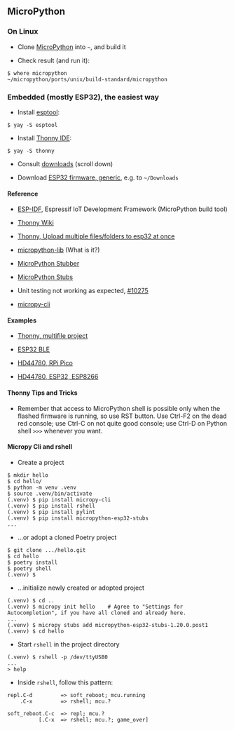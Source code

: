 ## MicroPython

### On Linux

- Clone [MicroPython](https://github.com/micropython/micropython) into `~`, and build it

- Check result (and run it):
```
$ where micropython
~/micropython/ports/unix/build-standard/micropython
```

### Embedded (mostly ESP32), the easiest way 

- Install [esptool](https://github.com/espressif/esptool):
```
$ yay -S esptool
```
- Install [Thonny IDE](https://linuxhint.com/micropython-esp32-thonny-ide/):
```
$ yay -S thonny
```
- Consult [downloads](https://micropython.org/download/) (scroll down)

- Download [ESP32 firmware, generic](https://micropython.org/download/esp32/), e.g. to `~/Downloads`

#### Reference

- [ESP-IDF](https://www.espressif.com/en/products/sdks/esp-idf), Espressif IoT Development Framework (MicroPython build tool)

- [Thonny Wiki](https://github.com/thonny/thonny/wiki)

- [Thonny, Upload multiple files/folders to esp32 at once](https://groups.google.com/g/thonny/c/7gyz0THi22M?pli=1)

- [micropython-lib](https://pypi.org/user/micropython-lib/) (What is it?)

- [MicroPython Stubber](https://github.com/Josverl/micropython-stubber)

- [MicroPython Stubs](https://github.com/Josverl/micropython-stubs)

- Unit testing not working as expected, [#10275](https://github.com/orgs/micropython/discussions/10275)

- [micropy-cli](https://www.agilepartner.net/en/micropython-esp8266-and-vscode/)

#### Examples

- [Thonny, multifile project](https://techexplorations.com/guides/esp32/micropython-with-the-esp32/14-micropython-programming-with-files/)

- [ESP32 BLE](https://techtotinker.com/2021/08/025-esp32-micropython-esp32-bluetooth-low-energy/)

- [HD44780, RPi Pico](https://raphaelkabo.com/blog/pi-pico-hd44780/)

- [HD44780, ESP32, ESP8266](https://microcontrollerslab.com/i2c-lcd-esp32-esp8266-micropython-tutorial/)

#### Thonny Tips and Tricks

- Remember that access to MicroPython shell is possible only when the flashed firmware is running, so use RST button.
Use Ctrl-F2 on the dead red console; use Ctrl-C on not quite good console; use Ctrl-D on Python shell `>>>` whenever you want.

#### Micropy Cli and rshell

- Create a project
```
$ mkdir hello
$ cd hello/
$ python -m venv .venv
$ source .venv/bin/activate
(.venv) $ pip install micropy-cli
(.venv) $ pip install rshell
(.venv) $ pip install pylint
(.venv) $ pip install micropython-esp32-stubs
...
```
- ...or adopt a cloned Poetry project
```
$ git clone .../hello.git
$ cd hello
$ poetry install
$ poetry shell
(.venv) $
```
- ...initialize newly created or adopted project
```
(.venv) $ cd ..
(.venv) $ micropy init hello    # Agree to "Settings for Autocompletion", if you have all cloned and already here.
...
(.venv) $ micropy stubs add micropython-esp32-stubs-1.20.0.post1
(.venv) $ cd hello
```
- Start `rshell` in the project directory
```
(.venv) $ rshell -p /dev/ttyUSB0
...
> help
```
- Inside `rshell`, follow this pattern:
```
repl.C-d         => soft_reboot; mcu.running
    .C-x         => rshell; mcu.?

soft_reboot.C-c  => repl; mcu.?
          [.C-x  => rshell; mcu.?; game_over]
```
